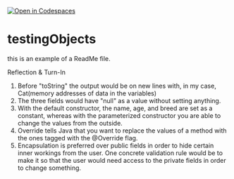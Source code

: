 [![Open in Codespaces](https://classroom.github.com/assets/launch-codespace-2972f46106e565e64193e422d61a12cf1da4916b45550586e14ef0a7c637dd04.svg)](https://classroom.github.com/open-in-codespaces?assignment_repo_id=20406842)
# testingObjects

this is an example of a ReadMe file.

Reflection & Turn-In

1.  Before "toString" the output would be on new lines with, in my case, Cat(memory addresses of data in the variables)
2.  The three fields would have "null" as a value without setting anything.
3.  With the default constructor, the name, age, and breed are set as a constant, whereas with the parameterized constructor you are able to change the values from the outside.
4.  Override tells Java that you want to replace the values of a method with the ones tagged with the @Override flag.
5.  Encapsulation is preferred over public fields in order to hide certain inner workings from the user.  One concrete validation rule would be to make it so that the user would need access to the private fields in order to change something.